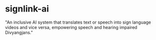 # signlink-ai
"An inclusive AI system that translates text or speech into sign language videos and vice versa, empowering speech and hearing impaired Divyangjans."
